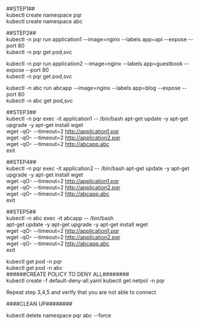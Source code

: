 ##STEP1##   
kubectl create namespace pqr  
kubectl create namespace abc   

##STEP2##   
kubectl -n pqr run application1  --image=nginx --labels app=api  --expose --port 80   
kubectl -n pqr get pod,svc    

kubectl -n pqr run application2  --image=nginx --labels app=guestbook  --expose --port 80   
kubectl -n pqr get pod,svc   

kubectl -n abc run abcapp  --image=nginx --labels app=blog  --expose --port 80   
kubectl -n abc get pod,svc    

##STEP3##  
kubectl -n pqr exec -it application1 -- /bin/bash 
apt-get update -y
apt-get upgrade -y
apt-get install wget  
wget -qO- --timeout=2 http://application1.pqr    
wget -qO- --timeout=2 http://application2.pqr      
wget -qO- --timeout=2 http://abcapp.abc          
exit  

##STEP4##   
kubectl -n pqr exec -it application2 -- /bin/bash
apt-get update -y
apt-get upgrade -y
apt-get install wget     
wget -qO- --timeout=2 http://application1.pqr    
wget -qO- --timeout=2 http://application2.pqr     
wget -qO- --timeout=2 http://abcapp.abc         
exit  

##STEP5##  
kubectl -n abc exec -it abcapp -- /bin/bash  
apt-get update -y
apt-get upgrade -y
apt-get install wget   
wget -qO- --timeout=2 http://application1.pqr   
wget -qO- --timeout=2 http://application2.pqr     
wget -qO- --timeout=2 http://abcapp.abc         
exit   

kubectl get pod -n pqr   
kubectl get pod -n abc   
######CREATE POLICY TO DENY ALL########   
kubectl create -f default-deny-all.yaml
kubectl get netpol -n pqr

Repeat step 3,4,5 and verify that you are not able to connect

####CLEAN UP########

kubectl delete namespace pqr abc --force   


